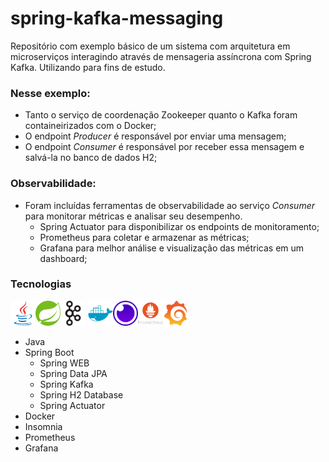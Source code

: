 # spring-kafka-messaging
Repositório com exemplo básico de um sistema com arquitetura em microserviços interagindo através de mensageria assíncrona com Spring Kafka. Utilizando para fins de estudo.

### Nesse exemplo: 
- Tanto o serviço de coordenação Zookeeper quanto o Kafka foram containeirizados com o Docker;
- O endpoint *Producer* é responsável por enviar uma mensagem;
- O endpoint *Consumer* é responsável por receber essa mensagem e salvá-la no banco de dados H2;


### Observabilidade:
- Foram incluídas ferramentas de observabilidade ao serviço *Consumer* para monitorar métricas e analisar seu desempenho.
  - Spring Actuator para disponibilizar os endpoints de monitoramento;
  - Prometheus para coletar e armazenar as métricas;
  - Grafana para melhor análise e visualização das métricas em um dashboard;

### Tecnologias

<img src="https://raw.githubusercontent.com/devicons/devicon/master/icons/java/java-original.svg" alt="java" width="40" height="40" style="max-width: 100%;"><img src="https://raw.githubusercontent.com/devicons/devicon/master/icons/spring/spring-original.svg" alt="spring" width="40" height="40" style="max-width: 100%;"><img src="https://github.com/devicons/devicon/blob/master/icons/apachekafka/apachekafka-original.svg" alt="kafka" width="40" height="40" style="max-width: 100%;"> <img src="https://github.com/devicons/devicon/blob/master/icons/docker/docker-plain.svg" alt="docker" width="40" height="40" style="max-width: 100%;"><img src="https://github.com/devicons/devicon/blob/master/icons/insomnia/insomnia-original.svg" alt="insomnia" width="40" height="40" style="max-width: 100%;"/><img src="https://github.com/devicons/devicon/blob/master/icons/prometheus/prometheus-original-wordmark.svg" alt="prometheus" width="40" height="40" style="max-width: 100%;"/><img src="https://github.com/devicons/devicon/blob/master/icons/grafana/grafana-original.svg" alt="grafana" width="40" height="40" style="max-width: 100%;"/>

- Java
- Spring Boot
  - Spring WEB 
  - Spring Data JPA
  - Spring Kafka
  - Spring H2 Database
  - Spring Actuator
- Docker
- Insomnia
- Prometheus
- Grafana 
